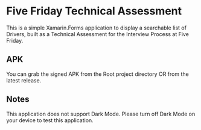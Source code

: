 # Five Friday Technical Assessment

This is a simple Xamarin.Forms application to display a searchable list of Drivers, built as a Technical Assessment for the Interview Process at Five Friday.

## APK
You can grab the signed APK from the Root project directory OR from the latest release.

## Notes
This application does not support Dark Mode.  Please turn off Dark Mode on your device to test this application.
